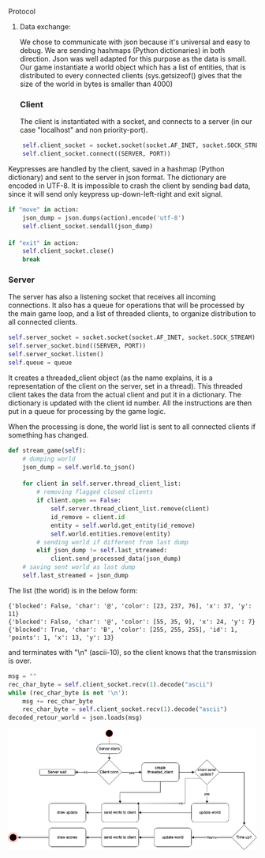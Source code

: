 Protocol

1. Data exchange:

   We chose to communicate with json because it's universal and easy to debug. We are sending hashmaps (Python dictionaries) in both direction. Json was well adapted for this purpose as the data is small. Our game instantiate a world object which has a list of entities, that is distributed to every connected clients (sys.getsizeof() gives that the size of the world in bytes is smaller than 4000)

   ### Client

   The client is instantiated with a socket, and connects to a server (in our case "localhost" and non priority-port).

```python
    self.client_socket = socket.socket(socket.AF_INET, socket.SOCK_STREAM)
    self.client_socket.connect((SERVER, PORT))
```

Keypresses are handled by the client, saved in a hashmap (Python dictionary) and sent to the server in json format. The dictionary are encoded in UTF-8.
It is impossible to crash the client by sending bad data, since it will send only keypress up-down-left-right and exit signal.

```python
if "move" in action:
    json_dump = json.dumps(action).encode('utf-8')
    self.client_socket.sendall(json_dump)

if "exit" in action:
    self.client_socket.close()
    break
```

### Server

The server has also a listening socket that receives all incoming connections. It also has a queue for operations that will be processed by the main game loop, and a list of threaded clients, to organize distribution to all connected clients.

```python
self.server_socket = socket.socket(socket.AF_INET, socket.SOCK_STREAM)
self.server_socket.bind((SERVER, PORT))
self.server_socket.listen()
self.queue = queue
```

It creates a threaded_client object (as the name explains, it is a representation of the client on the server, set in a thread). This threaded client takes the data from the actual client and put it in a dictionary. The dictionary is updated with the client id number.
All the instructions are then put in a queue for processing by the game logic.

When the processing is done, the world list is sent to all connected clients if something has changed.

```python
def stream_game(self):
    # dumping world
    json_dump = self.world.to_json()

    for client in self.server.thread_client_list:
        # removing flagged closed clients
        if client.open == False:
            self.server.thread_client_list.remove(client)
            id_remove = client.id
            entity = self.world.get_entity(id_remove)
            self.world.entities.remove(entity)
        # sending world if different from last dump
        elif json_dump != self.last_streamed:
            client.send_processed_data(json_dump)
    # saving sent world as last dump
    self.last_streamed = json_dump
```

The list (the world) is in the below form:

```console
{'blocked': False, 'char': '@', 'color': [23, 237, 76], 'x': 37, 'y': 11}
{'blocked': False, 'char': '@', 'color': [55, 35, 9], 'x': 24, 'y': 7}
{'blocked': True, 'char': 'B', 'color': [255, 255, 255], 'id': 1, 'points': 1, 'x': 13, 'y': 13}
```

and terminates with "\n" (ascii-10), so the client knows that the transmission is over.

```python
msg = ""
rec_char_byte = self.client_socket.recv(1).decode("ascii")
while (rec_char_byte is not '\n'):
    msg += rec_char_byte
    rec_char_byte = self.client_socket.recv(1).decode("ascii")
decoded_retour_world = json.loads(msg)
```

![](stategame.png)

